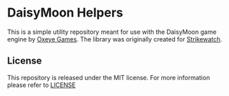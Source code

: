 # DaisyMoon Helpers #

This is a simple utility repository meant for use with the DaisyMoon game engine by [Oxeye Games](http://www.oxeyegames.com/). The library was originally created for [Strikewatch](http://catlinman.itch.io/strikewatch).

## License ##

This repository is released under the MIT license. For more information please refer to [LICENSE](https://github.com/Catlinman/canvasutilities/blob/master/LICENSE)